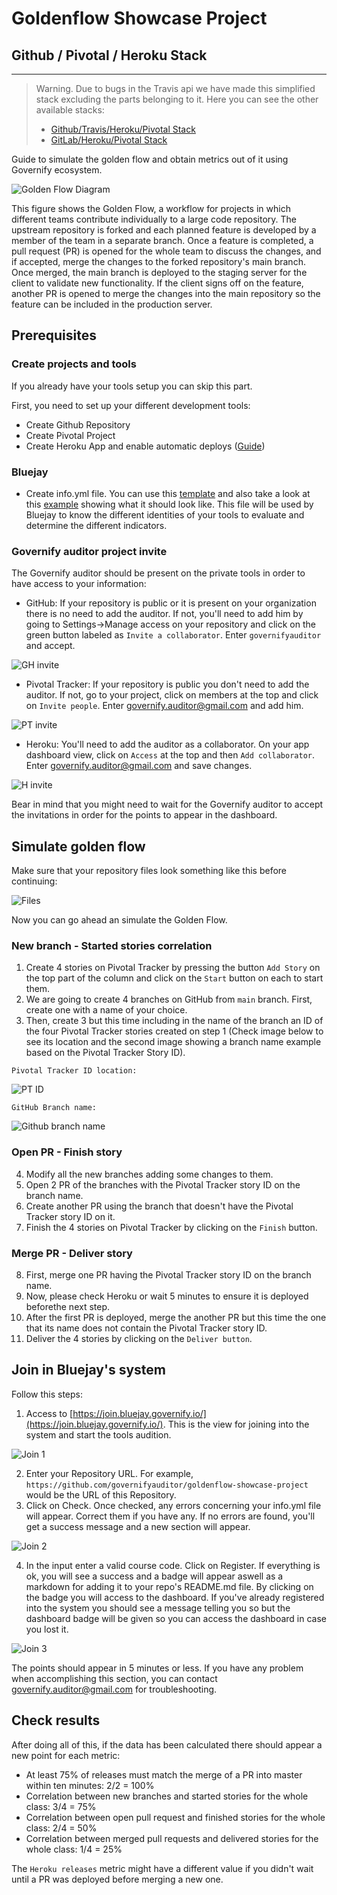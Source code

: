 # Goldenflow Showcase Project
## Github / Pivotal / Heroku Stack
---
> Warning. Due to bugs in the Travis api we have made this simplified stack excluding the parts belonging to it.
> Here you can see the other available stacks:
> - [Github/Travis/Heroku/Pivotal Stack](https://github.com/governifyauditor/goldenflow-showcase-project/blob/main/guides/Stack%20GitHub-Travis-Pivotal-Heroku.md)
> - [GitLab/Heroku/Pivotal Stack](https://gitlab.com/governify_auditor/goldenflow-showcase-project/-/blob/main/README.md)

Guide to simulate the golden flow and obtain metrics out of it using Governify ecosystem.

![Golden Flow Diagram](https://github.com/governifyauditor/goldenflow-showcase-project/blob/main/img/goldenflow.PNG?raw=true)

This figure shows the Golden Flow, a workflow for projects in which different teams contribute individually to a large code repository. The upstream repository is forked and each planned feature is developed by a member of the team in a separate branch. Once a feature is completed, a pull request (PR) is opened for the whole team to discuss
the changes, and if accepted, merge the changes to the forked repository's main branch. Once merged, the main branch is deployed to the staging server for the client to validate new functionality. If the client signs off on the feature, another PR is opened to merge the changes into the main repository so the feature can be included in the production server. 

## Prerequisites

### Create projects and tools
If you already have your tools setup you can skip this part.

First, you need to set up your different development tools:
 - Create Github Repository
 - Create Pivotal Project
 - Create Heroku App and enable automatic deploys ([Guide](https://github.com/governifyauditor/goldenflow-showcase-project/blob/main/guides/Heroku.md))

### Bluejay
 - Create info.yml file. You can use this [template](https://github.com/governify/audited-project-template/blob/main/info.yml) and also take a look at this [example](https://github.com/governifyauditor/goldenflow-showcase-project/blob/main/info.yml) showing what it should look like. This file will be used by Bluejay to know the different identities of your tools to evaluate and determine the different indicators.

### Governify auditor project invite
The Governify auditor should be present on the private tools in order to have access to your information:
 - GitHub: If your repository is public or it is present on your organization there is no need to add the auditor. If not, you'll need to add him by going to Settings→Manage access on your repository and click on the green button labeled as `Invite a collaborator`. Enter `governifyauditor` and accept.

![GH invite](https://github.com/governifyauditor/goldenflow-showcase-project/blob/main/img/auditor1.PNG?raw=true)

 - Pivotal Tracker: If your repository is public you don't need to add the auditor. If not, go to your project, click on members at the top and click on `Invite people`. Enter governify.auditor@gmail.com and add him.

![PT invite](https://github.com/governifyauditor/goldenflow-showcase-project/blob/main/img/auditor2.PNG?raw=true)

 - Heroku: You'll need to add the auditor as a collaborator. On your app dashboard view, click on `Access` at the top and then `Add collaborator`. Enter governify.auditor@gmail.com and save changes.

![H invite](https://github.com/governifyauditor/goldenflow-showcase-project/blob/main/img/auditor3.PNG?raw=true)

Bear in mind that you might need to wait for the Governify auditor to accept the invitations in order for the points to appear in the dashboard.

## Simulate golden flow
Make sure that your repository files look something like this before continuing:

![Files](https://github.com/governifyauditor/goldenflow-showcase-project/blob/main/img/repoReady.PNG?raw=true)

Now you can go ahead an simulate the Golden Flow.

### New branch - Started stories correlation
1. Create 4 stories on Pivotal Tracker by pressing the button `Add Story` on the top part of the column and click on the `Start` button on each to start them.
2. We are going to create 4 branches on GitHub from `main` branch. First, create one with a name of your choice.
3. Then, create 3 but this time including  in the name of the branch an ID of the four Pivotal Tracker stories created on step 1 (Check image below to see its location and the second image showing a branch name example based on the Pivotal Tracker Story ID).

`Pivotal Tracker ID location:`

![PT ID](https://github.com/governifyauditor/goldenflow-showcase-project/blob/main/img/golden1.PNG?raw=true)

`GitHub Branch name:`

![Github branch name](https://github.com/governifyauditor/goldenflow-showcase-project/blob/main/img/golden2.PNG?raw=true)

### Open PR - Finish story
4. Modify all the new branches adding some changes to them. 
5. Open 2 PR of the branches with the Pivotal Tracker story ID on the branch name.
6. Create another PR using the branch that doesn't have the Pivotal Tracker story ID on it.
7. Finish the 4 stories on Pivotal Tracker by clicking on the `Finish` button.

### Merge PR - Deliver story
8. First, merge one PR having the Pivotal Tracker story ID on the branch name. 
9. Now, please check Heroku or wait 5 minutes to ensure it is deployed beforethe next step.
10. After the first PR is deployed, merge the another PR but this time the one that its name does not contain the Pivotal Tracker story ID.
11. Deliver the 4 stories by clicking on the `Deliver button`.

## Join in Bluejay's system
Follow this steps:
1. Access to [https://join.bluejay.governify.io/](https://join.bluejay.governify.io/). This is the view for joining into the system and start the tools audition.

![Join 1](https://github.com/governifyauditor/goldenflow-showcase-project/blob/main/img/join1.PNG?raw=true)

2. Enter your Repository URL. For example, `https://github.com/governifyauditor/goldenflow-showcase-project` would be the URL of this Repository.
3. Click on Check. Once checked, any errors concerning your info.yml file will appear. Correct them if you have any. If no errors are found, you'll get a success message and a new section will appear.

![Join 2](https://github.com/governifyauditor/goldenflow-showcase-project/blob/main/img/join2.PNG?raw=true)

4. In the input enter a valid course code. Click on Register. If everything is ok, you will see a success and a badge will appear aswell as a markdown for adding it to your repo's README.md file. By clicking on the badge you will access to the dashboard. If you've already registered into the system you should see a message telling you so but the dashboard badge will be given so you can access the dashboard in case you lost it.

![Join 3](https://github.com/governifyauditor/goldenflow-showcase-project/blob/main/img/join3.PNG?raw=true)

The points should appear in 5 minutes or less. If you have any problem when accomplishing this section, you can contact [governify.auditor@gmail.com](mailto:governify.auditor@gmail.com) for troubleshooting.

## Check results
After doing all of this, if the data has been calculated there should appear a new point for each metric:
- At least 75% of releases must match the merge of a PR into master within ten minutes: 2/2 = 100%
- Correlation between new branches and started stories for the whole class: 3/4 = 75%
- Correlation between open pull request and finished stories for the whole class: 2/4 = 50%
- Correlation between merged pull requests and delivered stories for the whole class: 1/4 = 25%

The `Heroku releases` metric might have a different value if you didn't wait until a PR was deployed before merging a new one.

